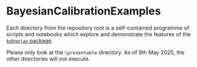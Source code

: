 # BayesianCalibrationExamples

Each directory from the repository root is a self-contained programme of scripts and notebooks which explore and demonstrate the features of the [`kohgpjax` package](https://github.com/jamesbriant/KOH-GPJax).

Please only look at the `\presentable` directory. As of 9th May 2025, the other directories will not execute.
